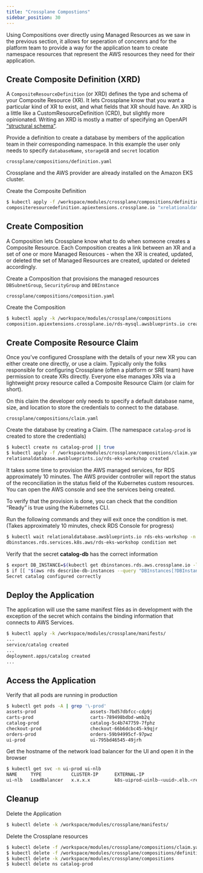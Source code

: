 ```yaml
---
title: "Crossplane Compostions"
sidebar_position: 30
---
```


Using Compositions over directly using Managed Resources as we saw in the previous section, it allows for seperation of concenrs and for the platform team to provide
a way for the application team to create namespace resources that represent the AWS resources they need for their application.

## Create Composite Definition (XRD)

A `CompositeResourceDefinition` (or XRD) defines the type and schema of your Composite Resource (XR). It lets Crossplane know that you want a particular kind of XR to exist, and what fields that XR should have. An XRD is a little like a CustomResourceDefinition (CRD), but slightly more opinionated. Writing an XRD is mostly a matter of specifying an OpenAPI [“structural schema”](https://kubernetes.io/docs/tasks/extend-kubernetes/custom-resources/custom-resource-definitions/).


Provide a definition to create a database by members of the application team in their corresponding namespace.
In this example the user only needs to specify `databaseName`, `storageGB` and `secret` location
```file
crossplane/compositions/definition.yaml
```

Crossplane and the AWS provider are already installed on the Amazon EKS cluster. 

Create the Composite Definition
```bash
$ kubectl apply -f /workspace/modules/crossplane/compositions/definition.yaml
compositeresourcedefinition.apiextensions.crossplane.io "xrelationaldatabases.awsblueprints.io" deleted
```

## Create Composition

A Composition lets Crossplane know what to do when someone creates a Composite Resource. Each Composition creates a link between an XR and a set of one or more Managed Resources - when the XR is created, updated, or deleted the set of Managed Resources are created, updated or deleted accordingly.

Create a Composition that provisions the managed resources `DBSubnetGroup`, `SecurityGroup` and `DBInstance`
```file
crossplane/compositions/composition.yaml
```

Create the Composition
```bash
$ kubectl apply -k /workspace/modules/crossplane/compositions
composition.apiextensions.crossplane.io/rds-mysql.awsblueprints.io created
```

## Create Composite Resource Claim 

Once you’ve configured Crossplane with the details of your new XR you can either create one directly, or use a claim. Typically only the folks responsible for configuring Crossplane (often a platform or SRE team) have permission to create XRs directly. Everyone else manages XRs via a lightweight proxy resource called a Composite Resource Claim (or claim for short).

On this claim the developer only needs to specify a default database name, size, and location to store the credentials to connect to the database.

```file
crossplane/compositions/claim.yaml
```

Create the database by creating a Claim. (The namespace `catalog-prod` is created to store the credentials)
```bash
$ kubectl create ns catalog-prod || true
$ kubectl apply -f /workspace/modules/crossplane/compositions/claim.yaml
relationaldatabase.awsblueprints.io/rds-eks-workshop created
```


It takes some time to provision the AWS managed services, for RDS approximately 10 minutes. The AWS provider controller will report the status of the reconciliation in the status field of the Kubernetes custom resources.  
You can open the AWS console and see the services being created.

To verify that the provision is done, you can check that the condition “Ready” is true using the Kubernetes CLI.

Run the following commands and they will exit once the condition is met. (Takes approximately 10 minutes, check RDS Console for progress)
```bash timeout=1200
$ kubectl wait relationaldatabase.awsblueprints.io rds-eks-workshop -n catalog-prod --for=condition=Ready --timeout=20m
dbinstances.rds.services.k8s.aws/rds-eks-workshop condition met
```

Verify that the secret **catalog-db** has the correct information
```bash
$ export DB_INSTANCE=$(kubectl get dbinstances.rds.aws.crossplane.io -l 'crossplane.io/claim-name=rds-eks-workshop' -o jsonpath='{.items[*].status.atProvider.dbInstanceIdentifier}')
$ if [[ "$(aws rds describe-db-instances --query "DBInstances[?DBInstanceIdentifier == "\'${DB_INSTANCE}\'"].Endpoint.Address" --output text)" ==  "$(kubectl get secret catalog-db -o go-template='{{.data.endpoint|base64decode}}' -n catalog-prod)" ]]; then echo "Secret catalog configured correctly"; else echo "Error Catalo misconfigured"; false; fi
Secret catalog configured correctly
```


## Deploy the Application

The application will use the same manifest files as in development with the exception of the secret which contains the binding information that connects to AWS Services.

```bash
$ kubectl apply -k /workspace/modules/crossplane/manifests/
...
service/catalog created
...
deployment.apps/catalog created
...
```

## Access the Application

Verify that all pods are running in production

```bash
$ kubectl get pods -A | grep '\-prod'
assets-prod                    assets-7bd57dbfcc-cdp9j                         1/1     Running   0              1m
carts-prod                     carts-789498bdbd-wmb2q                          1/1     Running   0              1m
catalog-prod                   catalog-5c4b747759-7fphz                        1/1     Running   0              1m
checkout-prod                  checkout-66b6dcbc45-k9qjr                       1/1     Running   0              1m
orders-prod                    orders-59b94995cf-97pwz                         1/1     Running   0              1m
ui-prod                        ui-795bd46545-49jrh                             1/1     Running   0              1m
```

Get the hostname of the network load balancer for the UI and open it in the browser

```bash
$ kubectl get svc -n ui-prod ui-nlb
NAME     TYPE           CLUSTER-IP      EXTERNAL-IP                                           PORT(S)        AGE
ui-nlb   LoadBalancer   x.x.x.x         k8s-uiprod-uinlb-<uuid>.elb.<region>.amazonaws.com    80:32028/TCP   111m
```

## Cleanup

Delete the Application
```bash timeout=600
$ kubectl delete -k /workspace/modules/crossplane/manifests/
```
Delete the Crossplane resources
```bash timeout=600
$ kubectl delete -f /workspace/modules/crossplane/compositions/claim.yaml
$ kubectl delete -f /workspace/modules/crossplane/compositions/definition.yaml
$ kubectl delete -k /workspace/modules/crossplane/compositions
$ kubectl delete ns catalog-prod
```
